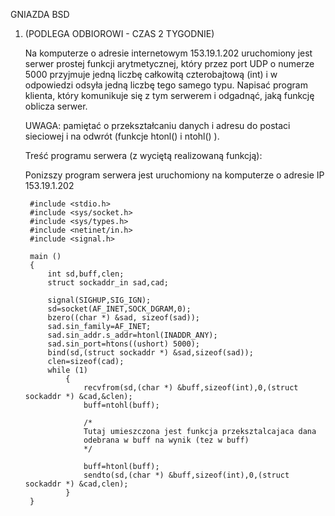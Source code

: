 GNIAZDA BSD

1. (PODLEGA ODBIOROWI - CZAS 2 TYGODNIE)

   Na komputerze o adresie internetowym 153.19.1.202 uruchomiony jest serwer
   prostej funkcji arytmetycznej, który przez port UDP o numerze 5000
   przyjmuje jedną liczbę całkowitą czterobajtową (int) i w odpowiedzi
   odsyła jedną liczbę tego samego typu. Napisać program klienta, który
   komunikuje się z tym serwerem i odgadnąć, jaką funkcję oblicza serwer.

   UWAGA: pamiętać o przekształcaniu danych i adresu do postaci sieciowej
          i na odwrót (funkcje htonl() i ntohl() ).

   Treść programu serwera (z wyciętą realizowaną funkcją):
 
    Ponizszy program serwera jest uruchomiony na komputerze
     o adresie IP 153.19.1.202

        #include <stdio.h>   
        #include <sys/socket.h>  
        #include <sys/types.h>   
        #include <netinet/in.h>  
        #include <signal.h>  

        main ()
        {
            int sd,buff,clen;
            struct sockaddr_in sad,cad;

            signal(SIGHUP,SIG_IGN);
            sd=socket(AF_INET,SOCK_DGRAM,0);
            bzero((char *) &sad, sizeof(sad));
            sad.sin_family=AF_INET;
            sad.sin_addr.s_addr=htonl(INADDR_ANY);
            sad.sin_port=htons((ushort) 5000);
            bind(sd,(struct sockaddr *) &sad,sizeof(sad));
            clen=sizeof(cad);
            while (1)
                {
                    recvfrom(sd,(char *) &buff,sizeof(int),0,(struct sockaddr *) &cad,&clen);
                    buff=ntohl(buff);

                    /*
                    Tutaj umieszczona jest funkcja przeksztalcajaca dana
                    odebrana w buff na wynik (tez w buff)
                    */

                    buff=htonl(buff);
                    sendto(sd,(char *) &buff,sizeof(int),0,(struct sockaddr *) &cad,clen);
                }         
        }